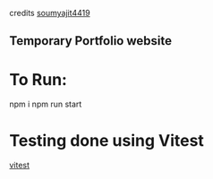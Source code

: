 credits [soumyajit4419](https://github.com/soumyajit4419/Portfolio)

## **Temporary Portfolio website**

# **To Run:**
npm i
npm run start

# Testing done using Vitest
[vitest](https://github.com/vitest-dev/vitest)